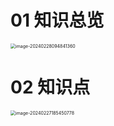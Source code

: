 # 01 知识总览

<img src="https://cvp.oss-cn-shanghai.aliyuncs.com/picgo/202402280948518.png" alt="image-20240228094841360" style="zoom:50%;" />

# 02 知识点

<img src="https://cvp.oss-cn-shanghai.aliyuncs.com/picgo/202402271854397.png" alt="image-20240227185450778" style="zoom:50%;" />

